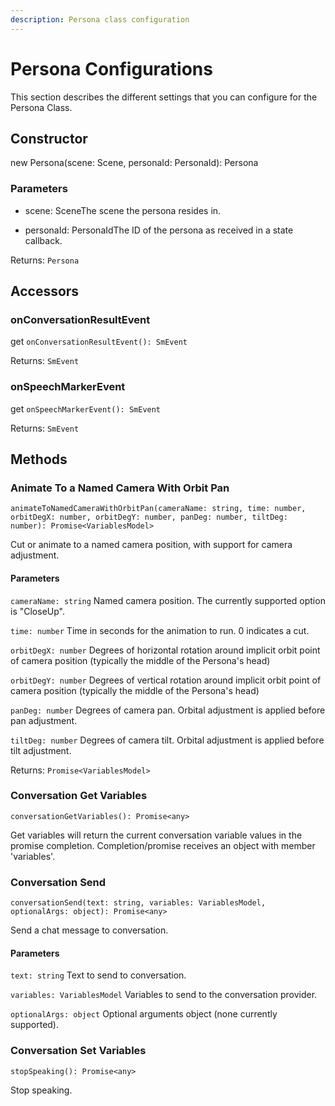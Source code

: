 ```yaml
---
description: Persona class configuration
---
```


# Persona Configurations

This section describes the different settings that you can configure for the Persona Class. 

## Constructor

new Persona(scene: Scene, personaId: PersonaId): Persona

### Parameters

- scene: SceneThe scene the persona resides in.

- personaId: PersonaIdThe ID of the persona as received in a state callback.

Returns: `Persona​`

## Accessors

### onConversationResultEvent

get `onConversationResultEvent(): SmEvent`

Returns: `SmEvent​`

### onSpeechMarkerEvent

get `onSpeechMarkerEvent(): SmEvent`

Returns: `SmEvent​`

## Methods

### Animate To a Named Camera With Orbit Pan
```
animateToNamedCameraWithOrbitPan(cameraName: string, time: number, orbitDegX: number, orbitDegY: number, panDeg: number, tiltDeg: number): Promise<VariablesModel>
```
Cut or animate to a named camera position, with support for camera adjustment.

#### Parameters

`cameraName: string`
Named camera position. The currently supported option is "CloseUp".

`time: number`
Time in seconds for the animation to run. 0 indicates a cut.

`orbitDegX: number`
Degrees of horizontal rotation around implicit orbit point of camera position (typically the middle of the Persona's head)

`orbitDegY: number`
Degrees of vertical rotation around implicit orbit point of camera position (typically the middle of the Persona's head)

`panDeg: number`
Degrees of camera pan. Orbital adjustment is applied before pan adjustment.

`tiltDeg: number`
Degrees of camera tilt. Orbital adjustment is applied before tilt adjustment.

Returns: `Promise<VariablesModel>`

### Conversation Get Variables
```
conversationGetVariables(): Promise<any>
```
Get variables will return the current conversation variable values in the promise completion. Completion/promise receives an object with member 'variables'.


### Conversation Send
```
conversationSend(text: string, variables: VariablesModel, optionalArgs: object): Promise<any>
```
Send a chat message to conversation.

#### Parameters

`text: string`
Text to send to conversation.

`variables: VariablesModel`
Variables to send to the conversation provider.

`optionalArgs: object`
Optional arguments object (none currently supported).

### Conversation Set Variables
```
stopSpeaking(): Promise<any>
```
Stop speaking.